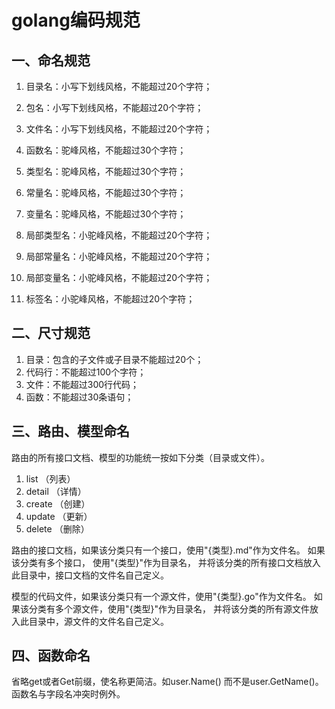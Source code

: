 # golang编码规范
## 一、命名规范
1. 目录名：小写下划线风格，不能超过20个字符；
2. 包名：小写下划线风格，不能超过20个字符；
3. 文件名：小写下划线风格，不能超过20个字符；

4. 函数名：驼峰风格，不能超过30个字符；
5. 类型名：驼峰风格，不能超过30个字符；
6. 常量名：驼峰风格，不能超过30个字符；
7. 变量名：驼峰风格，不能超过30个字符；

8. 局部类型名：小驼峰风格，不能超过20个字符；
9. 局部常量名：小驼峰风格，不能超过20个字符；
10. 局部变量名：小驼峰风格，不能超过20个字符；
11. 标签名：小驼峰风格，不能超过20个字符；

## 二、尺寸规范
1. 目录：包含的子文件或子目录不能超过20个；
2. 代码行：不能超过100个字符；
3. 文件：不能超过300行代码；
4. 函数：不能超过30条语句；

## 三、路由、模型命名
路由的所有接口文档、模型的功能统一按如下分类（目录或文件）。

1. list   （列表）
2. detail （详情）
3. create （创建）
4. update （更新）
5. delete （删除）

路由的接口文档，如果该分类只有一个接口，使用"{类型}.md"作为文件名。
如果该分类有多个接口， 使用"{类型}"作为目录名，
并将该分类的所有接口文档放入此目录中，接口文档的文件名自己定义。

模型的代码文件，如果该分类只有一个源文件，使用"{类型}.go"作为文件名。
如果该分类有多个源文件，使用"{类型}"作为目录名，
并将该分类的所有源文件放入此目录中，源文件的文件名自己定义。

## 四、函数命名
省略get或者Get前缀，使名称更简洁。如user.Name() 而不是user.GetName()。函数名与字段名冲突时例外。

